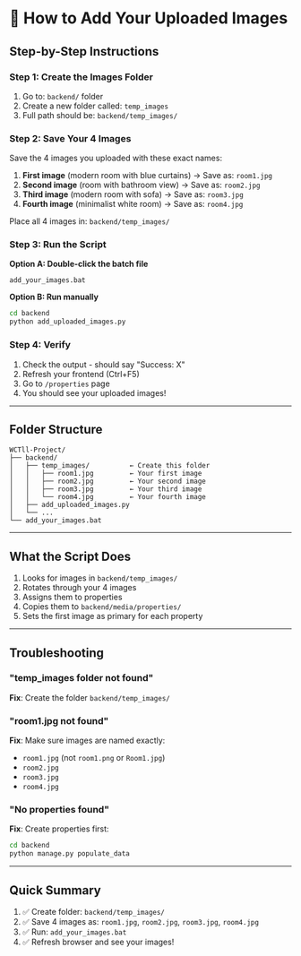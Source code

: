 # 📸 How to Add Your Uploaded Images

## Step-by-Step Instructions

### Step 1: Create the Images Folder

1. Go to: `backend/` folder
2. Create a new folder called: `temp_images`
3. Full path should be: `backend/temp_images/`

### Step 2: Save Your 4 Images

Save the 4 images you uploaded with these exact names:

1. **First image** (modern room with blue curtains) → Save as: `room1.jpg`
2. **Second image** (room with bathroom view) → Save as: `room2.jpg`
3. **Third image** (modern room with sofa) → Save as: `room3.jpg`
4. **Fourth image** (minimalist white room) → Save as: `room4.jpg`

Place all 4 images in: `backend/temp_images/`

### Step 3: Run the Script

**Option A: Double-click the batch file**
```
add_your_images.bat
```

**Option B: Run manually**
```bash
cd backend
python add_uploaded_images.py
```

### Step 4: Verify

1. Check the output - should say "Success: X"
2. Refresh your frontend (Ctrl+F5)
3. Go to `/properties` page
4. You should see your uploaded images!

---

## Folder Structure

```
WCTll-Project/
├── backend/
│   ├── temp_images/          ← Create this folder
│   │   ├── room1.jpg         ← Your first image
│   │   ├── room2.jpg         ← Your second image
│   │   ├── room3.jpg         ← Your third image
│   │   └── room4.jpg         ← Your fourth image
│   ├── add_uploaded_images.py
│   └── ...
└── add_your_images.bat
```

---

## What the Script Does

1. Looks for images in `backend/temp_images/`
2. Rotates through your 4 images
3. Assigns them to properties
4. Copies them to `backend/media/properties/`
5. Sets the first image as primary for each property

---

## Troubleshooting

### "temp_images folder not found"
**Fix**: Create the folder `backend/temp_images/`

### "room1.jpg not found"
**Fix**: Make sure images are named exactly:
- `room1.jpg` (not `room1.png` or `Room1.jpg`)
- `room2.jpg`
- `room3.jpg`
- `room4.jpg`

### "No properties found"
**Fix**: Create properties first:
```bash
cd backend
python manage.py populate_data
```

---

## Quick Summary

1. ✅ Create folder: `backend/temp_images/`
2. ✅ Save 4 images as: `room1.jpg`, `room2.jpg`, `room3.jpg`, `room4.jpg`
3. ✅ Run: `add_your_images.bat`
4. ✅ Refresh browser and see your images!
